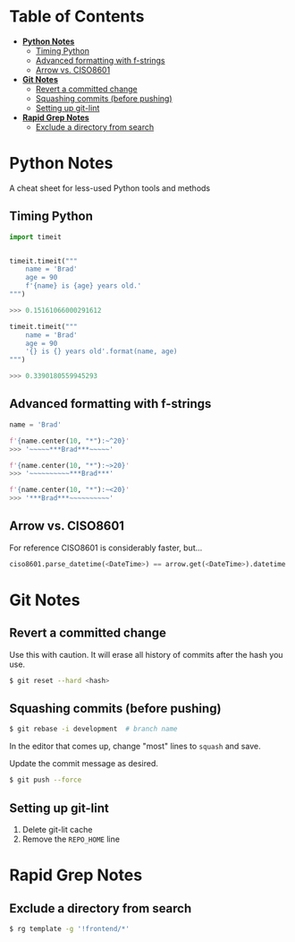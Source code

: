 # Table of Contents

* **[Python Notes](#python-notes)**
  * [Timing Python](#timing-python)
  * [Advanced formatting with f-strings](#advanced-formatting-with-f-strings)
  * [Arrow vs. CISO8601](#arrow-vs-ciso8601)
* **[Git Notes](#git-notes)**
  * [Revert a committed change](#revert-a-committed-change)
  * [Squashing commits (before pushing)](#squashing-commits-before-pushing)
  * [Setting up git-lint](#setting-up-git-lint)
* **[Rapid Grep Notes](#rapid-grep-notes)**
  * [Exclude a directory from search](#exclude-a-directory-from-search)

# Python Notes
A cheat sheet for less-used Python tools and methods

## Timing Python
```python
import timeit


timeit.timeit("""
    name = 'Brad'
    age = 90
    f'{name} is {age} years old.'
""")

>>> 0.15161066000291612

timeit.timeit("""
    name = 'Brad'
    age = 90
    '{} is {} years old'.format(name, age)
""")

>>> 0.3390180559945293
```

## Advanced formatting with f-strings
```python
name = 'Brad'

f'{name.center(10, "*"):~^20}'
>>> '~~~~~***Brad***~~~~~'

f'{name.center(10, "*"):~>20}'
>>> '~~~~~~~~~~***Brad***'

f'{name.center(10, "*"):~<20}'
>>> '***Brad***~~~~~~~~~~'
```

## Arrow vs. CISO8601
For reference CISO8601 is considerably faster, but...
```python
ciso8601.parse_datetime(<DateTime>) == arrow.get(<DateTime>).datetime
```

# Git Notes

## Revert a committed change
Use this with caution. It will erase all history of commits after the hash you use.
```bash
$ git reset --hard <hash>
```

## Squashing commits (before pushing)
```bash
$ git rebase -i development  # branch name
```
In the editor that comes up, change "most" lines to `squash` and save.

Update the commit message as desired.
```bash
$ git push --force
```

## Setting up git-lint

1. Delete git-lit cache
2. Remove the `REPO_HOME` line

# Rapid Grep Notes

## Exclude a directory from search

```bash
$ rg template -g '!frontend/*'
```
